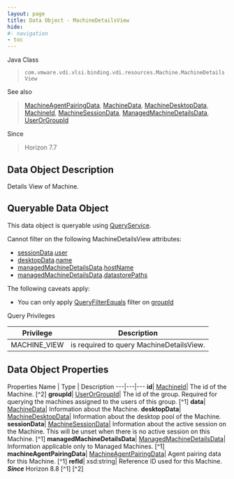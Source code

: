 ```yaml
---
layout: page
title: Data Object - MachineDetailsView
hide:
#- navigation
- toc
---
```






Java Class
> `com.vmware.vdi.vlsi.binding.vdi.resources.Machine.MachineDetailsView`

See also
> [MachineAgentPairingData](vdi.resources.Machine.MachineAgentPairingData.md), [MachineData](vdi.resources.Machine.MachineData.md), [MachineDesktopData](vdi.resources.Machine.MachineDesktopData.md), [MachineId](vdi.entity.MachineId.md), [MachineSessionData](vdi.resources.Machine.MachineSessionData.md), [ManagedMachineDetailsData](vdi.resources.Machine.ManagedMachineDetailsData.md), [UserOrGroupId](vdi.entity.UserOrGroupId.md)

Since
> Horizon 7.7


## Data Object Description

Details View of Machine.

##  Queryable Data Object

This data object is queryable using [QueryService](vdi.query.QueryService.md "QueryService").

Cannot filter on the following MachineDetailsView attributes:

* [sessionData](vdi.resources.Machine.MachineDetailsView.md#sessionData).[user](vdi.resources.Machine.MachineSessionData.md#user)
* [desktopData](vdi.resources.Machine.MachineDetailsView.md#desktopData).[name](vdi.resources.Machine.MachineDesktopData.md#name)
* [managedMachineDetailsData](vdi.resources.Machine.MachineDetailsView.md#managedMachineDetailsData).[hostName](vdi.resources.Machine.ManagedMachineDetailsData.md#hostName)
* [managedMachineDetailsData](vdi.resources.Machine.MachineDetailsView.md#managedMachineDetailsData).[datastorePaths](vdi.resources.Machine.ManagedMachineDetailsData.md#datastorePaths)

The following caveats apply:
* You can only apply [QueryFilterEquals](vdi.query.QueryFilter.Equals.md) filter on [groupId](vdi.resources.Machine.MachineDetailsView.md#groupId)



Query Privileges

Privilege |  Description
---|---
MACHINE_VIEW|  is required to query MachineDetailsView.



## Data Object Properties
Properties
Name |  Type |  Description
---|---|---
**id**| [MachineId](vdi.entity.MachineId.md)|  The id of the Machine. [^2]
**groupId**| [UserOrGroupId](vdi.entity.UserOrGroupId.md)|  The id of the group. Required for querying the machines assigned to the users of this group. [^1]
**data**| [MachineData](vdi.resources.Machine.MachineData.md)|  Information about the Machine.
**desktopData**| [MachineDesktopData](vdi.resources.Machine.MachineDesktopData.md)|  Information about the desktop pool of the Machine.
**sessionData**| [MachineSessionData](vdi.resources.Machine.MachineSessionData.md)|  Information about the active session on the Machine. This will be unset when there is no active session on this Machine. [^1]
**managedMachineDetailsData**| [ManagedMachineDetailsData](vdi.resources.Machine.ManagedMachineDetailsData.md)|  Information applicable only to Managed Machines. [^1]
**machineAgentPairingData**| [MachineAgentPairingData](vdi.resources.Machine.MachineAgentPairingData.md)|  Agent pairing data for this Machine. [^1]
**refId**|  xsd:string|  Reference ID used for this Machine.  **_Since_** Horizon 8.8 [^1] [^2]
 


 
